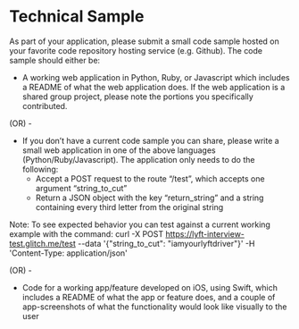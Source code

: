 # Technical Sample

As part of your application, please submit a small code sample hosted on your favorite code repository hosting service (e.g. Github). The code sample should either be:

- A working web application in Python, Ruby, or Javascript which includes a README of what the web application does. If the web application is a shared group project, please note the portions you specifically contributed.
  
(OR) -

- If you don’t have a current code sample you can share, please write a small web application in one of the above languages (Python/Ruby/Javascript). The application only needs to do the following:
  -  Accept a POST request to the route “/test”, which accepts one  argument “string_to_cut”
  - Return a JSON object with the key “return_string” and a string containing every third letter from the original string

Note: To see expected behavior you can test against a current working example with the command: curl -X POST https://lyft-interview-test.glitch.me/test --data '{"string_to_cut": "iamyourlyftdriver"}' -H 'Content-Type: application/json'

(OR) -  

- Code for a working app/feature developed on iOS, using Swift, which includes a README of what the app or feature does, and a couple of app-screenshots of what the functionality would look like visually to the user